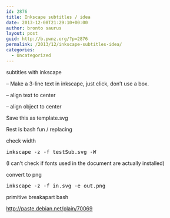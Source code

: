```yaml
---
id: 2876
title: Inkscape subtitles / idea
date: 2013-12-08T21:29:10+00:00
author: bronto saurus
layout: post
guid: http://b.pwnz.org/?p=2876
permalink: /2013/12/inkscape-subtitles-idea/
categories:
  - Uncategorized
---
```

subtitles with inkscape
  
&#8211; Make a 3-line text in inkscape, just click, don&#8217;t use a box.
  
&#8211; align text to center
  
&#8211; align object to center

Save this as template.svg

Rest is bash fun / replacing

check width

<pre>inkscape -z -f testSub.svg -W</pre>

(I can&#8217;t check if fonts used in the document are actually installed)

convert to png

<pre>inkscape -z -f in.svg -e out.png</pre>

primitive breakapart bash
  
<http://paste.debian.net/plain/70069>
